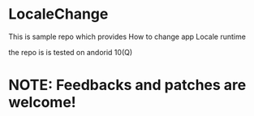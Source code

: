 # LocaleChange

This is sample  repo which  provides How to change app Locale runtime

the repo is is tested on andorid 10(Q)

# NOTE: Feedbacks and patches are welcome!

